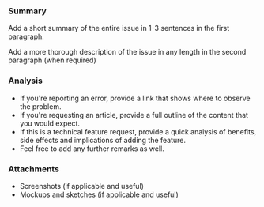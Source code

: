 ### Summary

Add a short summary of the entire issue in 1-3 sentences in the first paragraph.

Add a more thorough description of the issue in any length in the second paragraph (when required)

### Analysis

- If you're reporting an error, provide a link that shows where to observe the problem.
- If you're requesting an article, provide a full outline of the content that you would expect.
- If this is a technical feature request, provide a quick analysis of benefits, side effects and implications of adding the feature.
- Feel free to add any further remarks as well.

### Attachments

- Screenshots (if applicable and useful)
- Mockups and sketches (if applicable and useful)